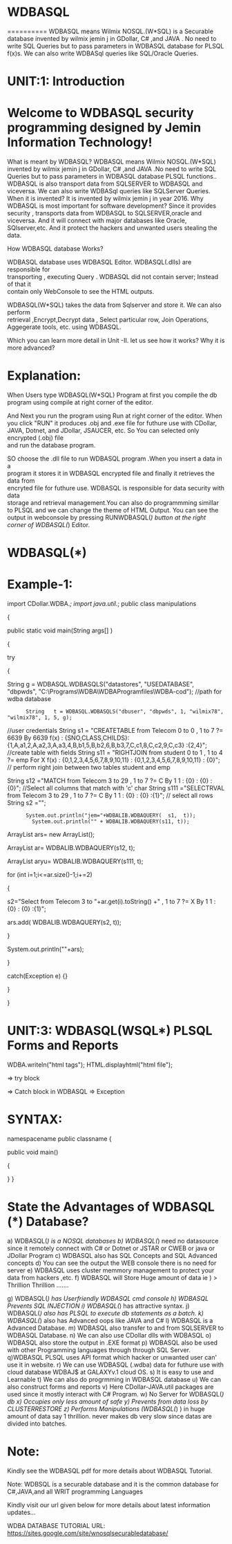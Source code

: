 # WDBASQL
==========
WDBASQL  means   Wilmix  NOSQL.(W*SQL) is  a  Securable  database  invented  by  wilmix  jemin  j  in  GDollar, C# ,and JAVA  .
No  need  to  write  SQL Queries but  to  pass  parameters  in  WDBASQL  database for PLSQL f(x)s. 
We can  also   write   WDBASql queries  like    SQL/Oracle  Queries.



UNIT:1: Introduction
==========================

Welcome  to    WDBASQL  security  programming  designed   by Jemin Information  Technology!
=====================================================================================================

What  is  meant   by  WDBASQL?
WDBASQL  means   Wilmix  NOSQL.(W*SQL)  invented  by  wilmix  jemin  j  in  GDollar,
C# ,and JAVA  .No  need  to  write  SQL Queries
but  to  pass  parameters  in  WDBASQL  database  PLSQL  functions.. WDBASQL  is  also
transport   data  from  SQLSERVER  to   WDBASQL  and  viceversa.
We can  also   write   WDBASql queries  like    SQLServer  Queries.
When  it  is   invented?
It  is  invented   by  wilmix jemin  j   in   year 2016.
Why  WDBASQL  is  most  important  for  software  development?
Since  it  provides  security  ,  transports  data  from   WDBASQL  to  SQLSERVER,oracle
and  viceversa.  And  it  will  connect   with  major   databases  like   Oracle,
SQlserver,etc. And  it  protect   the  hackers   and  unwanted   users 
stealing  the  data.

How  WDBASQL  database  Works?

WDBASQL    database  uses  WDBASQL  Editor.  WDBASQL(.dlls)    are responsible    for  
transporting  ,  executing   Query .  WDBASQL   did  not  contain  server; Instead  of that    it  
contain   only   WebConsole    to  see  the  HTML  outputs.

WDBASQL(W*SQL)  takes    the  data   from  Sqlserver  and   store  it.  We can  also   perform  
retrieval ,Encrypt,Decrypt   data , Select  particular  row, Join Operations, Aggegerate  tools,
etc. using  WDBASQL.

Which  you  can   learn  more  detail   in  Unit -II.
let  us   see  how  it  works? Why  it is     more  advanced?

Explanation:
===========

When  Users   type  WDBASQL(W*SQL)  Program   at  first  you  compile   the  db  program
using  compile   at  right  corner   of  the  editor.

And  Next  you   run the program    using   Run at   right   corner   of  the  editor.
When  you click  "RUN"  it   produces  .obj and  .exe  file  for  futhure  use    with   CDollar,
JAVA, Dotnet,   and  JDollar, JSAUCER,  etc.  So  You  can   selected  only   encrypted  (.obj)  file  
and  run   the  database   program.

SO  choose    the  .dll  file  to  run  WDBASQL   program .When  you    insert    a  data  in   a   
program   it  stores   it  in  WDBASQL encrypted  file  and  finally    it  retrieves   the  data    from  
encryted  file   for  futhure  use. WDBASQL   is  responsible    for  data security  with  data  
storage  and  retrieval management.You can   also    do  programmming   simillar  to  PLSQL
and  we can  change  the  theme   of  HTML  Output. You  can  see  the   output  in webconsole
by  pressing   RUNWDBASQL(*) button   at  the  right  corner  of  WDBASQL(*)  Editor.  



WDBASQL(*)
==========

Example-1:
=============
import  CDollar.WDBA.*;
import  java.util.*;
public class  manipulations

{


public  static   void  main(String  args[] )

{

try

{

String g = WDBASQL.WDBASQLS("datastores", "USEDATABASE", "dbpwds", "C:\\Programs\\WDBA\\WDBAProgramfiles\\WDBA-cod");  //path for  wdba   database

           


          String   t = WDBASQL.WDBASQLS("dbuser", "dbpwds", 1, "wilmix78", "wilmix78", 1, 5, g);
//user  credentials
           String s1 = "CREATETABLE from Telecom 0 to 0 , 1 to 7 ?= 6639 By 6639 f(x) : {SNO,CLASS,CHILDS}: {1,A,a1,2,A,a2,3,A,a3,4,B,b1,5,B,b2,6,B,b3,7,C,c1,8,C,c2,9,C,c3} :{2,4}";
//create   table    with  fields
            String s11 = "RIGHTJOIN from student 0 to 1 , 1 to 4 ?= emp For X f(x) : {0,1,2,3,4,5,6,7,8,9,10,11} : {0,1,2,3,4,5,6,7,8,9,10,11} : {0}";
// perform  right  join  between   two  tables   student  and  emp


String  s12 ="MATCH from Telecom 3 to 29 , 1 to 7 ?= C By 1 1 : {0} : {0} :{0}";
//Select  all  columns   that   match   with  'c'  char
String  s111 ="SELECTRVAL from Telecom 3 to 29 , 1 to 7 ?= C By 1 1 : {0} : {0} :{1}";
// select  all  rows   
String   s2 ="";

    

      
          System.out.println("jem="+WDBALIB.WDBAQUERY(  s1,  t));
            System.out.println("" + WDBALIB.WDBAQUERY(s11, t));

ArrayList ars= new  ArrayList();

ArrayList ar= WDBALIB.WDBAQUERY(s12, t);

ArrayList aryu= WDBALIB.WDBAQUERY(s111, t);

for  (int  i=1;i<=ar.size()-1;i+=2)

{

s2="Select from Telecom 3 to "+ar.get(i).toString() +" , 1 to 7 ?= X By 1 1 : {0} : {0} :{1}";

 ars.add( WDBALIB.WDBAQUERY(s2, t));




}



System.out.println(""+ars);

}


catch(Exception  e)  {}




}



}







UNIT:3: WDBASQL(WSQL*)  PLSQL Forms and Reports
==============================================

WDBA.writeln("html tags");
HTML.displayhtml("html file");

<TRY>  =>  try block

<CATCH>  =>  Catch block in  WDBASQL
<EXE>  => Exception

SYNTAX:
=======

<WNOSQL>
<PACK>

<DATALIB>  namespacename
<DATA>
public  <CLASS>  classname
{



public void main() 


{

<!WDBASQL  Statements  !>

}
}

</DATA>





State    the  Advantages  of  WDBASQL (*)   Database?
======================================================

a)  WDBASQL(*)   is   a  NOSQL  databases
b)  WDBASQL(*)   need  no  datasource  since  it  remotely connect  with
C# or  Dotnet  or  JSTAR  or  CWEB  or  java  or  JDollar  Program 
c) WDBASQL    also   has     SQL  Concepts  and  SQL  Advanced  concepts
d)  You    can  see  the    output    the   WEB  console
there  is  no  need   for   server
e)  WDBASQL    uses   cluster  memmory  management  to  protect  your
data   from  hackers ,etc.
f)  WDBASQL  will  Store   Huge  amount  of  data
ie  )  > Thrillion  Thrillion …….

g)  WDBASQL(*)    has   Userfriendly   WDBASQL cmd console
h) WDBASQL   Prevents   SQL  INJECTION
i) WDBASQL(*)  has  attractive  syntax.
j)  WDBASQL(*)   also   has   PLSQL to  execute  db
statements   as a batch.
k)  WDBASQL(*)  also  has   Advanced   oops   like  JAVA
and  C# 
l)  WDBASQL  is  a  Advanced   Database.
m)  WDBASQL  also  transfer  to   and  from   SQLSERVER  to WDBASQL Database.
n)  We  can  also   use  CDollar    dlls   with  WDBASQL
o)  WDBASQL   also  store  the  output  in  .EXE  format
p) WDBASQL  also  be  used   with  other  Programming languages  through
through  SQL  Server.   
q)WDBASQL  PLSQL  uses  API  format
which  hacker  or  unwanted  user   can'  use   it  in website.
r) We  can  use   WDBASQL  (.wdba)  data   for  futhure
use  with  cloud   database   WDBAJ$  at  GALAXYv.1  cloud  OS.
s)  It  is    easy  to use   and   Learnable
t) We  can  also   do  progrmming   in  WDBASQL  database
u) We  can  also  construct forms   and  reports 
v)  Here   CDollar-JAVA.util  packages  are used
since   it  mostly  interact with  C#  Program.
w)  No  Server    for  WDBASQL(*) db
x)  Occupies  only  less  amount  of  safe
y) Prevents   from  data  loss  by  CLUSTERRESTORE
z) Performs   Manipulations (WDBASQL(*) )  in
huge  amount  of  data  say   1 thrillion.
never makes   db  very  slow   since  datas  are  divided  into
batches.





Note:
======
Kindly   see    the  WDBASQL  pdf   for  more   details  about  WDBASQL  Tutorial.

Note:  WDBSQL   is  a  securable  database   and  it  is  the  common   database  for  C#,JAVA,and  all  WRIT  programming Languages




Kindly  visit  our   url  given  below   for  more  details  about latest information updates...

WDBA DATABASE TUTORIAL URL:   https://sites.google.com/site/wnosqlsecurabledatabase/


